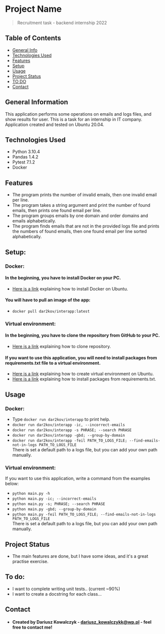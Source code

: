 # Project Name
> Recruitment task - backend internship 2022

## Table of Contents
* [General Info](#general-information)
* [Technologies Used](#technologies-used)
* [Features](#features)
* [Setup](#setup)
* [Usage](#usage)
* [Project Status](#project-status)
* [TO DO](#to-do)
* [Contact](#contact)


## General Information
This application performs some operations on emails and logs files, and show results for user. This is a task for an internship in IT company. Application created and tested on Ubuntu 20.04.

## Technologies Used
* Python 3.10.4
* Pandas 1.4.2
* Pytest 7.1.2
* Docker

## Features

* The program prints the number of invalid emails, then one invalid email per line.
* The program takes a string argument and print the number of found emails, then prints one found email per line.
* The program groups emails by one domain and order domains and emails alphabetically.
* The program finds emails that are not in the provided logs file and prints the numbers of found emails, then one found email per line sorted alphabetically.

## Setup:

### Docker:
#### In the beginning, you have to install Docker on your PC.
* [Here is a link](https://docs.docker.com/engine/install/ubuntu/) explaining how to install Docker on Ubuntu.

#### You will have to pull an image of the app:
* `docker pull dar2kov/interapp:latest` 

### Virtual environment:
#### In the beginning, you have to clone the repository from GitHub to your PC.
* [Here is a link](https://docs.github.com/en/repositories/creating-and-managing-repositories/cloning-a-repository) explaining how to clone repository.

#### If you want to use this application, you will need to install packages from requirements.txt file to a virtual environment. 
* [Here is a link](https://www.arubacloud.com/tutorial/how-to-create-a-python-virtual-environment-on-ubuntu.aspx) explaining how to create virtual environment on Ubuntu.
* [Here is a link](https://stackoverflow.com/questions/7225900/how-can-i-install-packages-using-pip-according-to-the-requirements-txt-file-from) explaining how to install packages from requirements.txt.

## Usage

### Docker:
* Type `docker run dar2kov/interapp` to print help.
* `docker run dar2kov/interapp -ic, --incorrect-emails`
* `docker run dar2kov/interapp -s PHRASE; --search PHRASE`
* `docker run dar2kov/interapp -gbd; --group-by-domain`
* `docker run dar2kov/interapp -feil PATH_TO_LOGS_FILE; --find-emails-not-in-logs PATH_TO_LOGS_FILE`\
There is set a default path to a logs file, but you can add your own path manually.

### Virtual environment:
If you want to use this application, write a command from the examples below:
* `python main.py -h`
* `python main.py -ic; --incorrect-emails`
* `python main.py -s; PHRASE; --search PHRASE`
* `python main.py -gbd; --group-by-domain`
* `python main.py -feil PATH_TO_LOGS_FILE; --find-emails-not-in-logs PATH_TO_LOGS_FILE`\
There is set a default path to a logs file, but you can add your own path manually.

## Project Status
* The main features are done, but I have some ideas, and it's a great practise exercise.

## To do:
* I want to complete writing unit tests.. (current ~90%)
* I want to create a docstring for each class...


## Contact
* #### Created by Dariusz Kowalczyk - dariusz_kowalczykk@wp.pl - feel free to contact me!
